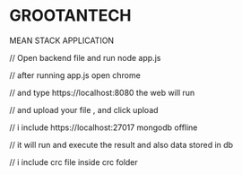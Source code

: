 # GROOTANTECH
MEAN STACK APPLICATION

// Open backend file and run node app.js

// after running app.js open chrome

// and type https://localhost:8080 the web will run

// and upload your file , and click upload

// i include https://localhost:27017 mongodb offline 

// it will run and execute the result and also data stored in db

// i include crc file inside crc folder

